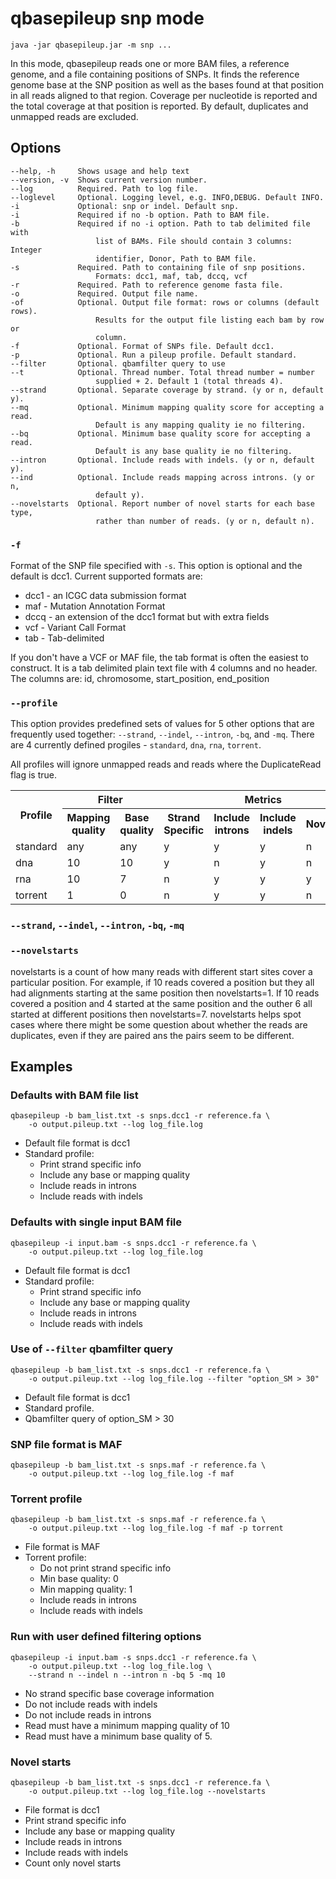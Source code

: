 # qbasepileup snp mode

~~~~{.text}
java -jar qbasepileup.jar -m snp ...
~~~~

In this mode, qbasepileup reads one or more BAM files, a reference genome, 
and a file containing positions of SNPs. It finds the reference genome base
at the SNP position as well as the bases found at that position in all 
reads aligned to that region. Coverage per nucleotide is reported and the
total coverage at that position is reported. By default, duplicates and
unmapped reads are excluded.

## Options

~~~~{.text}
--help, -h     Shows usage and help text
--version, -v  Shows current version number.
--log          Required. Path to log file.
--loglevel     Optional. Logging level, e.g. INFO,DEBUG. Default INFO.
-i             Optional: snp or indel. Default snp.
-i             Required if no -b option. Path to BAM file.
-b             Required if no -i option. Path to tab delimited file with 
                   list of BAMs. File should contain 3 columns: Integer 
                   identifier, Donor, Path to BAM file.
-s             Required. Path to containing file of snp positions.
                   Formats: dcc1, maf, tab, dccq, vcf
-r             Required. Path to reference genome fasta file.
-o             Required. Output file name.
-of            Optional. Output file format: rows or columns (default rows). 
                   Results for the output file listing each bam by row or
                   column.
-f             Optional. Format of SNPs file. Default dcc1.
-p             Optional. Run a pileup profile. Default standard.
--filter       Optional. qbamfilter query to use
--t            Optional. Thread number. Total thread number = number
                   supplied + 2. Default 1 (total threads 4).
--strand       Optional. Separate coverage by strand. (y or n, default y).
--mq           Optional. Minimum mapping quality score for accepting a read.
                   Default is any mapping quality ie no filtering.
--bq           Optional. Minimum base quality score for accepting a read.
                   Default is any base quality ie no filtering.
--intron       Optional. Include reads with indels. (y or n, default y).
--ind          Optional. Include reads mapping across introns. (y or n,
                   default y).
--novelstarts  Optional. Report number of novel starts for each base type,
                   rather than number of reads. (y or n, default n).
~~~~

### `-f`

Format of the SNP file specified with `-s`. This option is optional and
the default is dcc1.  Current supported formats are:

* dcc1 - an ICGC data submission format
* maf - Mutation Annotation Format
* dccq - an extension of the dcc1 format but with extra fields
* vcf - Variant Call Format
* tab - Tab-delimited

If you don't have a VCF or MAF file, the tab format is often the easiest
to construct. It is a tab delimited plain text file with 4 columns and no
header. The columns are: id, chromosome, start_position, end_position

### `--profile`

This option provides predefined sets of values for 5 other
options that are frequently used together: `--strand`, `--indel`,
`--intron`, `-bq`, and `-mq`.
There are 4 currently defined progiles - `standard`, `dna`, `rna`,
`torrent`.

All profiles will ignore unmapped reads and reads where the DuplicateRead flag is true.

<table>
<tr>
<th rowspan=2>Profile</th><th colspan=2>Filter</th>
<th colspan=4>Metrics</th>
</tr>
<tr><th>Mapping quality</th><th>Base quality</th><th>Strand Specific</th>
<th>Include introns</th><th>Include indels</th><th>Novelstarts</th>
</tr>
<tr><td>standard</td><td>any</td><td>any</td><td>y</td><td>y</td><td>y</td><td>n</td></tr>
<tr><td>dna</td><td>10</td><td>10</td><td>y</td><td>n</td><td>y</td><td>n</td></tr>
<tr><td>rna</td><td>10</td><td>7</td><td>n</td><td>y</td><td>y</td><td>y</td</tr>
<tr><td>torrent</td><td>1</td><td>0</td><td>n</td><td>y</td><td>y</td><td>n</td></tr>
</table>

### `--strand`, `--indel`, `--intron`, `-bq`, `-mq`

### `--novelstarts`

novelstarts is a count of how many reads with different start sites
cover a particular position. For example, if 10 reads covered a position
but they all had alignments starting at the same position then
novelstarts=1.  If 10 reads covered a position and 4 started at the same
position and the outher 6 all started at different positions then
novelstarts=7. novelstarts helps spot cases where there
might be some question about whether the reads are duplicates, even if
they are paired ans the pairs seem to be different. 

## Examples

### Defaults with BAM file list

~~~~{.text}
qbasepileup -b bam_list.txt -s snps.dcc1 -r reference.fa \
    -o output.pileup.txt --log log_file.log
~~~~

* Default file format is dcc1
* Standard profile:
    * Print strand specific info
    * Include any base or mapping quality
    * Include reads in introns
    * Include reads with indels


### Defaults with single input BAM file

~~~~{.text}
qbasepileup -i input.bam -s snps.dcc1 -r reference.fa \
    -o output.pileup.txt --log log_file.log
~~~~

* Default file format is dcc1
* Standard profile:
    * Print strand specific info
    * Include any base or mapping quality
    * Include reads in introns
    * Include reads with indels


### Use of `--filter` qbamfilter query

~~~~{.text}
qbasepileup -b bam_list.txt -s snps.dcc1 -r reference.fa \
    -o output.pileup.txt --log log_file.log --filter "option_SM > 30"
~~~~

* Default file format is dcc1
* Standard profile.
* Qbamfilter query of option_SM > 30


### SNP file format is MAF

~~~~{.text}
qbasepileup -b bam_list.txt -s snps.maf -r reference.fa \
    -o output.pileup.txt --log log_file.log -f maf
~~~~

### Torrent profile

~~~~{.text}
qbasepileup -b bam_list.txt -s snps.maf -r reference.fa \
    -o output.pileup.txt --log log_file.log -f maf -p torrent
~~~~

* File format is MAF
* Torrent profile:
    * Do not print strand specific info
    * Min base quality: 0
    * Min mapping quality: 1
    * Include reads in introns
    * Include reads with indels


### Run with user defined filtering options

~~~~{.text}
qbasepileup -i input.bam -s snps.dcc1 -r reference.fa \
    -o output.pileup.txt --log log_file.log \
    --strand n --indel n --intron n -bq 5 -mq 10
~~~~

* No strand specific base coverage information
* Do not include reads with indels
* Do not include reads in introns
* Read must have a minimum mapping quality of 10
* Read must have a minimum base quality of 5.


### Novel starts

~~~~{.text}
qbasepileup -b bam_list.txt -s snps.dcc1 -r reference.fa \
    -o output.pileup.txt --log log_file.log --novelstarts
~~~~

* File format is dcc1
* Print strand specific info
* Include any base or mapping quality
* Include reads in introns
* Include reads with indels
* Count only novel starts
